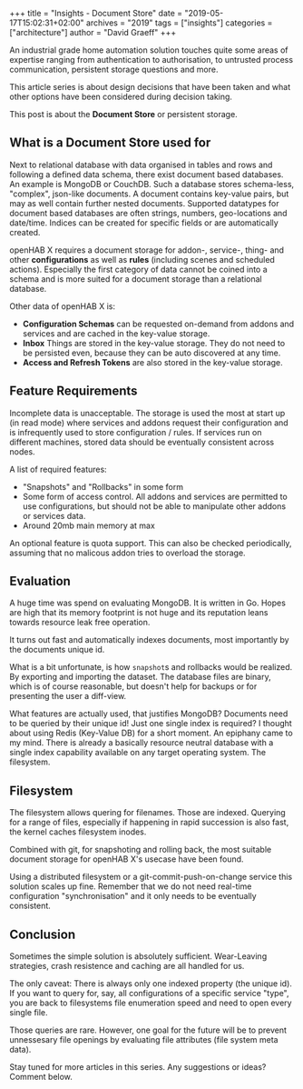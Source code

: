 +++
title = "Insights - Document Store"
date = "2019-05-17T15:02:31+02:00"
archives = "2019"
tags = ["insights"]
categories = ["architecture"]
author = "David Graeff"
+++

An industrial grade home automation solution touches quite some areas of expertise ranging from authentication to authorisation, to untrusted process communication, persistent storage questions and more.

This article series is about design decisions that have been taken and what other options have been considered during decision taking.

This post is about the **Document Store** or persistent storage.

## What is a Document Store used for

Next to relational database with data organised in tables and rows and following a defined data schema, there exist document based databases. An example is MongoDB or CouchDB. Such a database stores schema-less, "complex", json-like documents. A document contains key-value pairs, but may as well contain further nested documents. Supported datatypes for document based databases are often strings, numbers, geo-locations and date/time. Indices can be created for specific fields or are automatically created.

openHAB X requires a document storage for addon-, service-, thing- and other **configurations** as well as **rules** (including scenes and scheduled actions). Especially the first category of data cannot be coined into a schema and is more suited for a document storage than a relational database.

Other data of openHAB X is:

* **Configuration Schemas** can be requested on-demand from addons and services and are cached in the key-value storage.
* **Inbox** Things are stored in the key-value storage. They do not need to be persisted even, because they can be auto discovered at any time.
* **Access and Refresh Tokens** are also stored in the key-value storage.

## Feature Requirements

Incomplete data is unacceptable. The storage is used the most at start up (in read mode) where services and addons request their configuration and is infrequently used to store configuration / rules. If services run on different machines, stored data should be eventually consistent across nodes.

A list of required features:

* "Snapshots" and "Rollbacks" in some form
* Some form of access control. All addons and services are permitted to use configurations, but should not be able to manipulate other addons or services data.
* Around 20mb main memory at max

An optional feature is quota support. This can also be checked periodically, assuming that no malicous addon tries to overload the storage.

## Evaluation

A huge time was spend on evaluating MongoDB. It is written in Go. Hopes are high that its memory footprint is not huge and its reputation leans towards resource leak free operation.

It turns out fast and automatically indexes documents, most importantly by the documents unique id.

What is a bit unfortunate, is how `snapshot`s and rollbacks would be realized. By exporting and importing the dataset. The database files are binary, which is of course reasonable, but doesn't help for backups or for presenting the user a diff-view.

What features are actually used, that justifies MongoDB? Documents need to be queried by their unique id! Just one  single index is required? I thought about using Redis (Key-Value DB) for a short moment. An epiphany came to my mind. There is already a basically resource neutral database with a single index capability available on any target operating system. The filesystem.

## Filesystem

The filesystem allows quering for filenames. Those are indexed. Querying for a range of files, especially if happening in rapid succession is also fast, the kernel caches filesystem inodes.

Combined with git, for snapshoting and rolling back, the most suitable document storage for openHAB X's usecase have been found.

Using a distributed filesystem or a git-commit-push-on-change service this solution scales up fine. Remember that we do not need real-time configuration "synchronisation" and it only needs to be eventually consistent.

## Conclusion 

Sometimes the simple solution is absolutely sufficient. Wear-Leaving strategies, crash resistence and caching are all handled for us.

The only caveat: There is always only one indexed property (the unique id). If you want to query for, say, all configurations of a specific service "type", you are back to filesystems file enumeration speed and need to open every single file.

Those queries are rare. However, one goal for the future will be to prevent unnessesary file openings by evaluating file attributes (file system meta data).

Stay tuned for more articles in this series.
Any suggestions or ideas? Comment below.